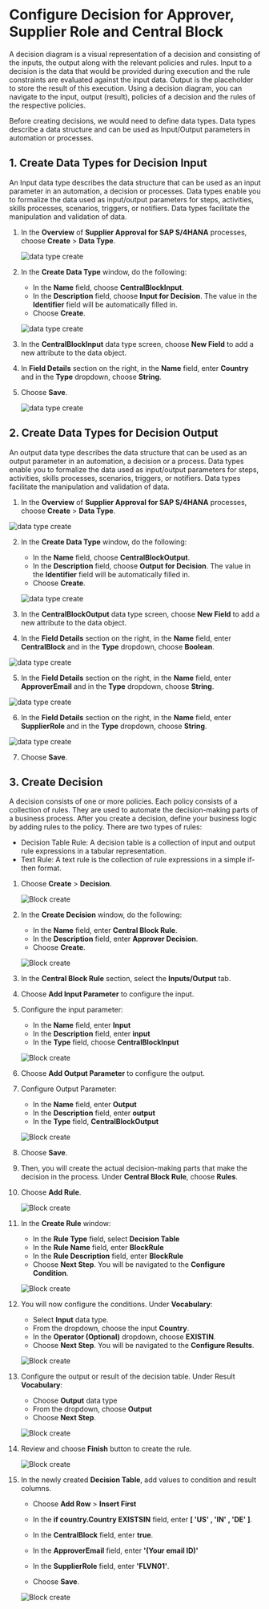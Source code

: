 # Configure Decision for Approver, Supplier Role and Central Block

A decision diagram is a visual representation of a decision and consisting of the inputs, the output along with the relevant policies and rules. Input to a decision is the data that would be provided during execution and the rule constraints are evaluated against the input data. Output is the placeholder to store the result of this execution. Using a decision diagram, you can navigate to the input, output (result), policies of a decision and the rules of the respective policies.

Before creating decisions, we would need to define data types. Data types describe a data structure and can be used as Input/Output parameters in automation or processes.

## 1. Create Data Types for Decision Input

An Input data type describes the data structure that can be used as an input parameter in an automation, a decision or processes. Data types enable you to formalize the data used as input/output parameters for steps, activities, skills processes, scenarios, triggers, or notifiers. Data types facilitate the manipulation and validation of data.

1. In the **Overview** of **Supplier Approval for SAP S/4HANA** processes, choose **Create** > **Data Type**.

    ![data type create](./images/data_type_lobby.png)

2. In the **Create Data Type** window, do the following:
    - In the **Name** field, choose **CentralBlockInput**.
    - In the **Description** field, choose **Input for Decision**. The value in the **Identifier** field will be automatically filled in.
    - Choose **Create**.

    ![data type create](./images/data_type_lobby_input_1.png)

3. In the **CentralBlockInput** data type screen, choose **New Field** to add a new attribute to the data object.

4. In **Field Details** section on the right, in the **Name** field, enter **Country** and in the **Type** dropdown, choose **String**.

5. Choose **Save**.

    ![data type create](./images/data_type_lobby_input.png)

## 2. Create Data Types for Decision Output

An output data type describes the data structure that can be used as an output parameter in an automation, a decision or a process. Data types enable you to formalize the data used as input/output parameters for steps, activities, skills processes, scenarios, triggers, or notifiers. Data types facilitate the manipulation and validation of data.

1. In the **Overview** of **Supplier Approval for SAP S/4HANA** processes, choose **Create** > **Data Type**.

![data type create](./images/data_type_lobby.png)

2. In the **Create Data Type** window, do the following:
    - In the **Name** field, choose **CentralBlockOutput**.
    - In the **Description** field, choose **Output for Decision**. The value in the **Identifier** field will be automatically filled in.
    - Choose **Create**.

    ![data type create](./images/data_type_lobby_output.png)

3. In the **CentralBlockOutput** data type screen, choose **New Field** to add a new attribute to the data object.

4. In the **Field Details** section on the right, in the **Name** field, enter **CentralBlock** and in the **Type** dropdown, choose **Boolean**.

![data type create](./images/data_type_lobby_input_block.png)

5. In the **Field Details** section on the right, in the **Name** field, enter **ApproverEmail** and in the **Type** dropdown, choose **String**.

![data type create](./images/data_type_lobby_input_email.png)

6. In the **Field Details** section on the right, in the **Name** field, enter **SupplierRole** and in the **Type** dropdown, choose **String**.

![data type create](./images/data_type_lobby_input_role.png)

7. Choose **Save**.

## 3. Create Decision

A decision consists of one or more policies. Each policy consists of a collection of rules. They are used to automate the decision-making parts of a business process. After you create a decision, define your business logic by adding rules to the policy. There are two types of rules:
- Decision Table Rule: A decision table is a collection of input and output rule expressions in a tabular representation.
- Text Rule: A text rule is the collection of rule expressions in a simple if-then format.

1. Choose **Create** > **Decision**.

    ![Block create](./images/decision_lobby_1.png)

2. In the **Create Decision** window, do the following:
    - In the **Name** field, enter **Central Block Rule**.
    - In the **Description** field, enter **Approver Decision**. 
    - Choose **Create**.

    ![Block create](./images/decision_lobby_2.png)

3. In the **Central Block Rule** section, select the **Inputs/Output** tab. 

4. Choose **Add Input Parameter** to configure the input.

5. Configure the input parameter:
    - In the **Name** field, enter **Input**
    - In the **Description** field, enter **input**
    - In the **Type** field, choose **CentralBlockInput**

    ![Block create](./images/Block_rule_input.png)

6. Choose **Add Output Parameter** to configure the output.

7. Configure Output Parameter:
    - In the **Name** field, enter **Output**
    - In the **Description** field, enter **output**
    - In the **Type** field, **CentralBlockOutput**

    ![Block create](./images/Block_rule_output.png)

8. Choose **Save**.

9. Then, you will create the actual decision-making parts that make the decision in the process. Under **Central Block Rule**, choose **Rules**.

10. Choose **Add Rule**.

    ![Block create](./images/Add_rule.png)

11. In the **Create Rule** window:
    - In the **Rule Type** field, select **Decision Table**
    - In the **Rule Name** field, enter **BlockRule**
    - In the **Rule Description** field, enter **BlockRule**
    - Choose **Next Step**. You will be navigated to the **Configure Condition**.

    ![Block create](./images/Add_rule_step1.png)

12. You will now configure the conditions. Under **Vocabulary**:
    - Select **Input** data type.
    - From the dropdown, choose the input **Country**.
    - In the **Operator (Optional)** dropdown, choose **EXISTIN**.
    - Choose **Next Step**. You will be navigated to the **Configure Results**.

    ![Block create](./images/rule_input_add.png)

13. Configure the output or result of the decision table. Under Result **Vocabulary**:
    - Choose **Output** data type
    - From the dropdown, choose **Output**
    - Choose **Next Step**.

    ![Block create](./images/decision_rules_output_cond.png)

14. Review and choose **Finish** button to create the rule. 

    ![Block create](./images/Add_rule_review_step.png)

15. In the newly created **Decision Table**, add values to condition and result columns.

    - Choose **Add Row** > **Insert First**

    - In the **if country.Country EXISTSIN** field, enter **[ 'US' , 'IN' , 'DE' ]**.

    - In the **CentralBlock** field, enter **true**.

    - In the **ApproverEmail** field, enter **'(Your email ID)'**     

    - In the **SupplierRole** field, enter **'FLVN01'**.

    -  Choose **Save**.

    ![Block create](./images/Decision_table.png)













